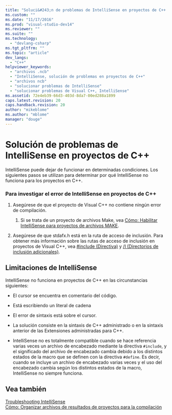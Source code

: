 ```yaml
---
title: "Soluci&#243;n de problemas de IntelliSense en proyectos de C++ | Microsoft Docs"
ms.custom: ""
ms.date: "11/17/2016"
ms.prod: "visual-studio-dev14"
ms.reviewer: ""
ms.suite: ""
ms.technology: 
  - "devlang-csharp"
ms.tgt_pltfrm: ""
ms.topic: "article"
dev_langs: 
  - "C++"
helpviewer_keywords: 
  - "archivos .ncb"
  - "IntelliSense, solución de problemas en proyectos de C++"
  - "archivos ncb"
  - "solucionar problemas de IntelliSense"
  - "solucionar problemas de Visual C++, IntelliSense"
ms.assetid: 72e4eb39-66d3-403d-8da7-00ed288a1899
caps.latest.revision: 20
caps.handback.revision: 20
author: "mikeblome"
ms.author: "mblome"
manager: "douge"
---
```

# Soluci&#243;n de problemas de IntelliSense en proyectos de C++
IntelliSense puede dejar de funcionar en determinadas condiciones.  Los siguientes pasos se utilizan para determinar por qué IntelliSense no funciona para los proyectos en C\+\+.  
  
### Para investigar el error de IntelliSense en proyectos de C\+\+  
  
1.  Asegúrese de que el proyecto de Visual C\+\+ no contiene ningún error de compilación.  
  
    1.  Si se trata de un proyecto de archivos Make, vea [Cómo: Habilitar IntelliSense para proyectos de archivos MAKE](../ide/how-to-enable-intellisense-for-makefile-projects.md).  
  
2.  Asegúrese de que stdafx.h está en la ruta de acceso de inclusión.  Para obtener más información sobre las rutas de acceso de inclusión en proyectos de Visual C\+\+, vea [\#include \(Directiva\)](../preprocessor/hash-include-directive-c-cpp.md) y [\/I \(Directorios de inclusión adicionales\)](../build/reference/i-additional-include-directories.md).  
  
## Limitaciones de IntelliSense  
 IntelliSense no funciona en proyectos de C\+\+ en las circunstancias siguientes:  
  
-   El cursor se encuentra en comentario del código.  
  
-   Está escribiendo un literal de cadena  
  
-   El error de sintaxis está sobre el cursor.  
  
-   La solución consiste en la sintaxis de C\+\+ administrado o en la sintaxis anterior de las Extensiones administradas para C\+\+.  
  
-   IntelliSense no es totalmente compatible cuando se hace referencia varias veces un archivo de encabezado mediante la directiva `#include`, y el significado del archivo de encabezado cambia debido a los distintos estados de la macro que se definen con la directiva `#define`.  Es decir, cuando se incluye un archivo de encabezado varias veces y el uso del encabezado cambia según los distintos estados de la macro, IntelliSense no siempre funciona.  
  
## Vea también  
 [Troubleshooting IntelliSense](http://msdn.microsoft.com/es-es/c1b3adb9-0d48-4770-a51e-392ed818c484)   
 [Cómo: Organizar archivos de resultados de proyectos para la compilación](../ide/how-to-organize-project-output-files-for-builds.md)